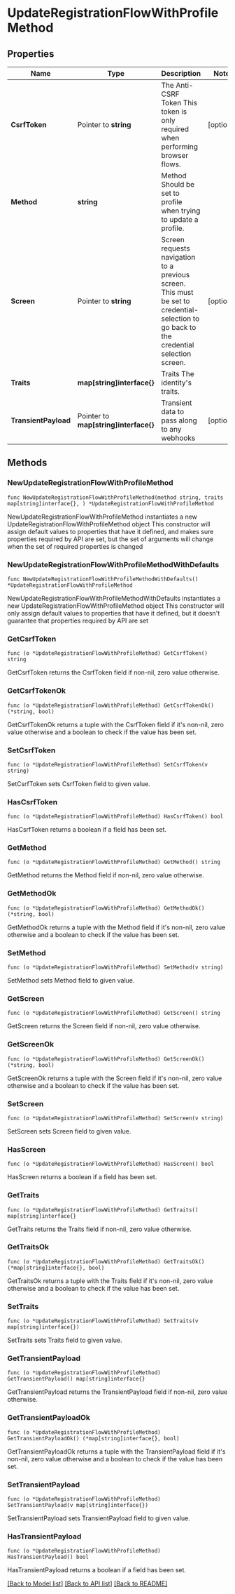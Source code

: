 # UpdateRegistrationFlowWithProfileMethod

## Properties

Name | Type | Description | Notes
------------ | ------------- | ------------- | -------------
**CsrfToken** | Pointer to **string** | The Anti-CSRF Token  This token is only required when performing browser flows. | [optional] 
**Method** | **string** | Method  Should be set to profile when trying to update a profile. | 
**Screen** | Pointer to **string** | Screen requests navigation to a previous screen.  This must be set to credential-selection to go back to the credential selection screen. | [optional] 
**Traits** | **map[string]interface{}** | Traits  The identity&#39;s traits. | 
**TransientPayload** | Pointer to **map[string]interface{}** | Transient data to pass along to any webhooks | [optional] 

## Methods

### NewUpdateRegistrationFlowWithProfileMethod

`func NewUpdateRegistrationFlowWithProfileMethod(method string, traits map[string]interface{}, ) *UpdateRegistrationFlowWithProfileMethod`

NewUpdateRegistrationFlowWithProfileMethod instantiates a new UpdateRegistrationFlowWithProfileMethod object
This constructor will assign default values to properties that have it defined,
and makes sure properties required by API are set, but the set of arguments
will change when the set of required properties is changed

### NewUpdateRegistrationFlowWithProfileMethodWithDefaults

`func NewUpdateRegistrationFlowWithProfileMethodWithDefaults() *UpdateRegistrationFlowWithProfileMethod`

NewUpdateRegistrationFlowWithProfileMethodWithDefaults instantiates a new UpdateRegistrationFlowWithProfileMethod object
This constructor will only assign default values to properties that have it defined,
but it doesn't guarantee that properties required by API are set

### GetCsrfToken

`func (o *UpdateRegistrationFlowWithProfileMethod) GetCsrfToken() string`

GetCsrfToken returns the CsrfToken field if non-nil, zero value otherwise.

### GetCsrfTokenOk

`func (o *UpdateRegistrationFlowWithProfileMethod) GetCsrfTokenOk() (*string, bool)`

GetCsrfTokenOk returns a tuple with the CsrfToken field if it's non-nil, zero value otherwise
and a boolean to check if the value has been set.

### SetCsrfToken

`func (o *UpdateRegistrationFlowWithProfileMethod) SetCsrfToken(v string)`

SetCsrfToken sets CsrfToken field to given value.

### HasCsrfToken

`func (o *UpdateRegistrationFlowWithProfileMethod) HasCsrfToken() bool`

HasCsrfToken returns a boolean if a field has been set.

### GetMethod

`func (o *UpdateRegistrationFlowWithProfileMethod) GetMethod() string`

GetMethod returns the Method field if non-nil, zero value otherwise.

### GetMethodOk

`func (o *UpdateRegistrationFlowWithProfileMethod) GetMethodOk() (*string, bool)`

GetMethodOk returns a tuple with the Method field if it's non-nil, zero value otherwise
and a boolean to check if the value has been set.

### SetMethod

`func (o *UpdateRegistrationFlowWithProfileMethod) SetMethod(v string)`

SetMethod sets Method field to given value.


### GetScreen

`func (o *UpdateRegistrationFlowWithProfileMethod) GetScreen() string`

GetScreen returns the Screen field if non-nil, zero value otherwise.

### GetScreenOk

`func (o *UpdateRegistrationFlowWithProfileMethod) GetScreenOk() (*string, bool)`

GetScreenOk returns a tuple with the Screen field if it's non-nil, zero value otherwise
and a boolean to check if the value has been set.

### SetScreen

`func (o *UpdateRegistrationFlowWithProfileMethod) SetScreen(v string)`

SetScreen sets Screen field to given value.

### HasScreen

`func (o *UpdateRegistrationFlowWithProfileMethod) HasScreen() bool`

HasScreen returns a boolean if a field has been set.

### GetTraits

`func (o *UpdateRegistrationFlowWithProfileMethod) GetTraits() map[string]interface{}`

GetTraits returns the Traits field if non-nil, zero value otherwise.

### GetTraitsOk

`func (o *UpdateRegistrationFlowWithProfileMethod) GetTraitsOk() (*map[string]interface{}, bool)`

GetTraitsOk returns a tuple with the Traits field if it's non-nil, zero value otherwise
and a boolean to check if the value has been set.

### SetTraits

`func (o *UpdateRegistrationFlowWithProfileMethod) SetTraits(v map[string]interface{})`

SetTraits sets Traits field to given value.


### GetTransientPayload

`func (o *UpdateRegistrationFlowWithProfileMethod) GetTransientPayload() map[string]interface{}`

GetTransientPayload returns the TransientPayload field if non-nil, zero value otherwise.

### GetTransientPayloadOk

`func (o *UpdateRegistrationFlowWithProfileMethod) GetTransientPayloadOk() (*map[string]interface{}, bool)`

GetTransientPayloadOk returns a tuple with the TransientPayload field if it's non-nil, zero value otherwise
and a boolean to check if the value has been set.

### SetTransientPayload

`func (o *UpdateRegistrationFlowWithProfileMethod) SetTransientPayload(v map[string]interface{})`

SetTransientPayload sets TransientPayload field to given value.

### HasTransientPayload

`func (o *UpdateRegistrationFlowWithProfileMethod) HasTransientPayload() bool`

HasTransientPayload returns a boolean if a field has been set.


[[Back to Model list]](../README.md#documentation-for-models) [[Back to API list]](../README.md#documentation-for-api-endpoints) [[Back to README]](../README.md)


